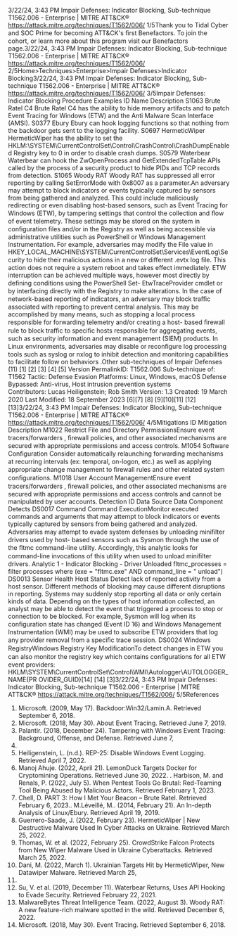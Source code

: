 3/22/24, 3:43 PM Impair Defenses: Indicator Blocking, Sub-technique T1562.006 - Enterprise | MITRE ATT&CK®
https://attack.mitre.org/techniques/T1562/006/ 1/5Thank you to Tidal Cyber and SOC Prime for becoming ATT&CK's ﬁrst Benefactors. To join the cohort, or learn more about this program visit our
Benefactors page.3/22/24, 3:43 PM Impair Defenses: Indicator Blocking, Sub-technique T1562.006 - Enterprise | MITRE ATT&CK®
https://attack.mitre.org/techniques/T1562/006/ 2/5Home>Techniques>Enterprise>Impair Defenses>Indicator Blocking3/22/24, 3:43 PM Impair Defenses: Indicator Blocking, Sub-technique T1562.006 - Enterprise | MITRE ATT&CK®
https://attack.mitre.org/techniques/T1562/006/ 3/5Impair Defenses: Indicator Blocking
Procedure Examples
ID Name Description
S1063 Brute Ratel C4 Brute Ratel C4 has the ability to hide memory artifacts and to patch Event Tracing for Windows (ETW) and
the Anti Malware Scan Interface (AMSI).
S0377 Ebury Ebury can hook logging functions so that nothing from the backdoor gets sent to the logging facility.
S0697 HermeticWiper HermeticWiper has the ability to set the
HKLM:\SYSTEM\\CurrentControlSet\\Control\\CrashControl\CrashDumpEnabled Registry key to 0 in
order to disable crash dumps.
S0579 Waterbear Waterbear can hook the ZwOpenProcess and GetExtendedTcpTable APIs called by the process of a
security product to hide PIDs and TCP records from detection.
S1065 Woody RAT Woody RAT has suppressed all error reporting by calling SetErrorMode with 0x8007 as a parameter.An adversary may attempt to block indicators or events typically captured by sensors from being gathered and analyzed. This could include
maliciously redirecting or even disabling host-based sensors, such as Event Tracing for Windows (ETW), by tampering settings that
control the collection and ﬂow of event telemetry. These settings may be stored on the system in conﬁguration ﬁles and/or in the Registry
as well as being accessible via administrative utilities such as PowerShell or Windows Management Instrumentation.
For example, adversaries may modify the File value in
HKEY\_LOCAL\_MACHINE\SYSTEM\CurrentControlSet\Services\EventLog\Security to hide their malicious actions in a new or different
.evtx log ﬁle. This action does not require a system reboot and takes effect immediately.
ETW interruption can be achieved multiple ways, however most directly by deﬁning conditions using the PowerShell Set-
EtwTraceProvider cmdlet or by interfacing directly with the Registry to make alterations.
In the case of network-based reporting of indicators, an adversary may block traﬃc associated with reporting to prevent central analysis.
This may be accomplished by many means, such as stopping a local process responsible for forwarding telemetry and/or creating a host-
based ﬁrewall rule to block traﬃc to speciﬁc hosts responsible for aggregating events, such as security information and event management
(SIEM) products.
In Linux environments, adversaries may disable or reconﬁgure log processing tools such as syslog or nxlog to inhibit detection and
monitoring capabilities to facilitate follow on behaviors .Other sub-techniques of Impair Defenses (11)
[1] [2]
[3]
[4]
[5]
Version PermalinkID: T1562.006
Sub-technique of:  T1562
 
Tactic: Defense Evasion
 
Platforms: Linux, Windows, macOS
 
Defense Bypassed: Anti-virus, Host intrusion prevention systems
Contributors: Lucas Heiligenstein; Rob Smith
Version: 1.3
Created: 19 March 2020
Last Modiﬁed: 18 September 2023
[6][7]
[8]
[9][10][11]
[12]
[13]3/22/24, 3:43 PM Impair Defenses: Indicator Blocking, Sub-technique T1562.006 - Enterprise | MITRE ATT&CK®
https://attack.mitre.org/techniques/T1562/006/ 4/5Mitigations
ID Mitigation Description
M1022 Restrict File and
Directory PermissionsEnsure event tracers/forwarders , ﬁrewall policies, and other associated mechanisms are
secured with appropriate permissions and access controls.
M1054 Software Conﬁguration Consider automatically relaunching forwarding mechanisms at recurring intervals (ex: temporal,
on-logon, etc.) as well as applying appropriate change management to ﬁrewall rules and other
related system conﬁgurations.
M1018 User Account
ManagementEnsure event tracers/forwarders , ﬁrewall policies, and other associated mechanisms are
secured with appropriate permissions and access controls and cannot be manipulated by user
accounts.
Detection
ID Data Source Data Component Detects
DS0017 Command Command
ExecutionMonitor executed commands and arguments that may attempt to block indicators or
events typically captured by sensors from being gathered and analyzed. Adversaries
may attempt to evade system defenses by unloading miniﬁlter drivers used by host-
based sensors such as Sysmon through the use of the ﬂtmc command-line utility.
Accordingly, this analytic looks for command-line invocations of this utility when
used to unload miniﬁlter drivers.
Analytic 1 - Indicator Blocking - Driver Unloaded
fltmc\_processes = filter processes where (exe = "fltmc.exe" AND
command\_line = " unload")
DS0013 Sensor Health Host Status Detect lack of reported activity from a host sensor. Different methods of blocking
may cause different disruptions in reporting. Systems may suddenly stop reporting
all data or only certain kinds of data. Depending on the types of host information
collected, an analyst may be able to detect the event that triggered a process to stop
or connection to be blocked. For example, Sysmon will log when its conﬁguration
state has changed (Event ID 16) and Windows Management Instrumentation (WMI)
may be used to subscribe ETW providers that log any provider removal from a
speciﬁc trace session. 
DS0024 Windows RegistryWindows
Registry Key
ModiﬁcationTo detect changes in ETW you can also monitor the registry key which contains
conﬁgurations for all ETW event providers:
HKLM\SYSTEM\CurrentControlSet\Control\WMI\Autologger\AUTOLOGGER\_NAME{PR
OVIDER\_GUID}[14]
[14]
[3]3/22/24, 3:43 PM Impair Defenses: Indicator Blocking, Sub-technique T1562.006 - Enterprise | MITRE ATT&CK®
https://attack.mitre.org/techniques/T1562/006/ 5/5References
1. Microsoft. (2009, May 17). Backdoor:Win32/Lamin.A.
Retrieved September 6, 2018.
2. Microsoft. (2018, May 30). About Event Tracing. Retrieved
June 7, 2019.
3. Palantir. (2018, December 24). Tampering with Windows Event
Tracing: Background, Offense, and Defense. Retrieved June 7,
2019.
4. Heiligenstein, L. (n.d.). REP-25: Disable Windows Event
Logging. Retrieved April 7, 2022.
5. Manoj Ahuje. (2022, April 21). LemonDuck Targets Docker for
Cryptomining Operations. Retrieved June 30, 2022.
 . Harbison, M. and Renals, P. (2022, July 5). When Pentest Tools
Go Brutal: Red-Teaming Tool Being Abused by Malicious
Actors. Retrieved February 1, 2023.
7. Chell, D. PART 3: How I Met Your Beacon – Brute Ratel.
Retrieved February 6, 2023. . M.Léveillé, M.. (2014, February 21). An In-depth Analysis of
Linux/Ebury. Retrieved April 19, 2019.
9. Guerrero-Saade, J. (2022, February 23). HermeticWiper | New
Destructive Malware Used In Cyber Attacks on Ukraine.
Retrieved March 25, 2022.
10. Thomas, W. et al. (2022, February 25). CrowdStrike Falcon
Protects from New Wiper Malware Used in Ukraine
Cyberattacks. Retrieved March 25, 2022.
11. Dani, M. (2022, March 1). Ukrainian Targets Hit by
HermeticWiper, New Datawiper Malware. Retrieved March 25,
2022.
12. Su, V. et al. (2019, December 11). Waterbear Returns, Uses API
Hooking to Evade Security. Retrieved February 22, 2021.
13. MalwareBytes Threat Intelligence Team. (2022, August 3).
Woody RAT: A new feature-rich malware spotted in the wild.
Retrieved December 6, 2022.
14. Microsoft. (2018, May 30). Event Tracing. Retrieved
September 6, 2018.